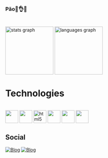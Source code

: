 ### Pão🥖👌🥴

#
<div>
  <img src="https://github-readme-stats.vercel.app/api?username=gabriellopez77&hide_title=false&hide_rank=false&show_icons=true&include_all_commits=true&count_private=true&disable_animations=false&theme=dark&locale=en&hide_border=true" height="150" alt="stats graph"/>
  <img src="https://github-readme-stats.vercel.app/api/top-langs?username=gabriellopez77&locale=en&hide_title=false&layout=compact&card_width=320&langs_count=5&theme=dark&hide_border=true" height="150" alt="languages graph"/>
</div>


# Technologies
<div style="display: inline_block"><br/>
    <img width = 40 height = 40 src="https://cdn.jsdelivr.net/gh/devicons/devicon@latest/icons/html5/html5-original.svg" />
    <img width = 40 height = 40 src="https://cdn.jsdelivr.net/gh/devicons/devicon@latest/icons/css3/css3-original.svg" />      
    <img width = 40 height = 40 alt="html5", src="https://cdn.jsdelivr.net/gh/devicons/devicon@latest/icons/javascript/javascript-original.svg"/>
    <img width = 40 height = 40 src="https://cdn.jsdelivr.net/gh/devicons/devicon@latest/icons/typescript/typescript-original.svg" />       
    <img width = 40 height = 40 src="https://cdn.jsdelivr.net/gh/devicons/devicon@latest/icons/cplusplus/cplusplus-original.svg" />
    <img width = 40 height = 40 src="https://cdn.jsdelivr.net/gh/devicons/devicon@latest/icons/csharp/csharp-original.svg" />
          
</div>

## Social

[![Blog](https://img.shields.io/badge/Instagram-E4405F?style=for-the-badge&logo=instagram&logoColor=white)](https://instagram.com/augy_biel)
[![Blog](https://img.shields.io/badge/Twitter-1DA1F2?style=for-the-badge&logo=twitter&logoColor=white)](https://x.com/Augy_Biel)
